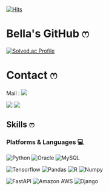 <!--
**bella0415/bella0415** is a ✨ _special_ ✨ repository because its `README.md` (this file) appears on your GitHub profile.

Here are some ideas to get you started:

- 🔭 I’m currently working on ...
- 🌱 I’m currently learning ...
- 👯 I’m looking to collaborate on ...
- 🤔 I’m looking for help with ...
- 💬 Ask me about ...
- 📫 How to reach me: ...
- 😄 Pronouns: ...
- ⚡ Fun fact: ...
-->

<!--Hits 버튼 표시 (방문자 수 기록)-->
[![Hits](https://hits.seeyoufarm.com/api/count/incr/badge.svg?url=https%3A%2F%2Fgithub.com%2Fbella0415&count_bg=%23FFD1DA&title_bg=%23FFB7C5&icon=apple.svg&icon_color=%23FFFFFF&title=Hits&edge_flat=false)](https://hits.seeyoufarm.com)

<!--제목 마크다운-->
# Bella's GitHub ෆ

<!--백준(코딩 연습 사이트) 기록-->
[![Solved.ac Profile](http://mazassumnida.wtf/api/v2/generate_badge?boj=dltmf000415)](https://solved.ac/dltmf000415/)

<!--연락처, 혹은 소셜-->
# Contact ෆ
<a>Mail : </a><a href="mailto:yiseuljeong0415@gmail.com" target="_blank"><img src= "https://img.shields.io/badge/GMail-EA4335?&style=flat-square&logo=GMail&logoColor=white"/></a>

<a href="https://www.instagram.com/reallllldew/" target="_blank"><img src= "https://img.shields.io/badge/Instagram-E4405F?&style=flat-square&logo=Instagram&logoColor=white"/></a> <!--Notion--> <a href="https://www.notion.so/NOTES-85902f153f504b13a4efcfa2119cec8f" target="_blank"><img src= "https://img.shields.io/badge/Notion-000000?&style=flat-square&logo=Notion&logoColor=white"/></a>

<!--기술(버튼, 언어)버튼화-->
<!--주의! 꼭 자신있는 언어, 플랫폼만 올려놓으세요!!!-->
## Skills ෆ
### Platforms & Languages 💻
![Python](https://img.shields.io/badge/Python-3776AB.svg?&style=for-the-badge&logo=Python&logoColor=white)
![Oracle](https://img.shields.io/badge/Oracle-F80000.svg?&style=for-the-badge&logo=Oracle&logoColor=white)
![MySQL](https://img.shields.io/badge/MySQL-4479A1.svg?&style=for-the-badge&logo=MySQL&logoColor=white)

![Tensorflow](https://img.shields.io/badge/Tensorflow-FF6F00.svg?&style=for-the-badge&logo=Tensorflow&logoColor=white)
![Pandas](https://img.shields.io/badge/Pandas-150458.svg?&style=for-the-badge&logo=Pandas&logoColor=white)
![R](https://img.shields.io/badge/R-276DC3.svg?&style=for-the-badge&logo=R&logoColor=white)
![Numpy](https://img.shields.io/badge/Numpy-013243.svg?&style=for-the-badge&logo=Numpy&logoColor=white)

![FastAPI](https://img.shields.io/badge/FastAPI-009688.svg?&style=for-the-badge&logo=FastAPI&logoColor=white)
![Amazon AWS](https://img.shields.io/badge/Amazon%20AWS-232F3E.svg?&style=for-the-badge&logo=Amazon%20AWS&logoColor=white)
![Django](https://img.shields.io/badge/Django-092E20.svg?&style=for-the-badge&logo=Django&logoColor=white)


